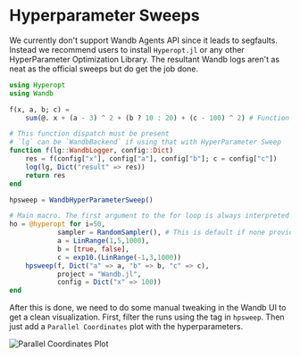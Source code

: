# Hyperparameter Sweeps

We currently don't support Wandb Agents API since it leads to segfaults. Instead we recommend users
to install `Hyperopt.jl` or any other HyperParameter Optimization Library. The resultant Wandb logs
aren't as neat as the official sweeps but do get the job done.


```julia
using Hyperopt
using Wandb

f(x, a, b; c) =
    sum(@. x + (a - 3) ^ 2 + (b ? 10 : 20) + (c - 100) ^ 2) # Function to minimize

# This function dispatch must be present
# `lg` can be `WandbBackend` if using that with HyperParameter Sweep
function f(lg::WandbLogger, config::Dict)
    res = f(config["x"], config["a"], config["b"]; c = config["c"])
    log(lg, Dict("result" => res))
    return res
end

hpsweep = WandbHyperParameterSweep()

# Main macro. The first argument to the for loop is always interpreted as the number of iterations
ho = @hyperopt for i=50,
            sampler = RandomSampler(), # This is default if none provided
            a = LinRange(1,5,1000),
            b = [true, false],
            c = exp10.(LinRange(-1,3,1000))
    hpsweep(f, Dict("a" => a, "b" => b, "c" => c),
            project = "Wandb.jl",
            config = Dict("x" => 100))
end
```

After this is done, we need to do some manual tweaking in the Wandb UI to get a clean
visualization. First, filter the runs using the tag in `hpsweep`. Then just add a
`Parallel Coordinates` plot with the hyperparameters.

![Parallel Coordinates Plot](https://i.imgur.com/89RtziT.png)
